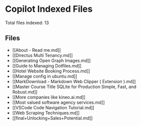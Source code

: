 # Copilot Indexed Files
Total files indexed: 13

## Files
- [[About - Read me.md]]
- [[Directus Multi Tenancy.md]]
- [[Generating Open Graph Images.md]]
- [[Guide to Managing Dotfiles.md]]
- [[Hotel Website Booking Process.md]]
- [[Manage config in ubuntu.md]]
- [[MarkDownload - Markdown Web Clipper ( Extension ).md]]
- [[Master Course Title SQLite for Production Simple, Fast, and Robust.md]]
- [[More companies like kineo.ai.md]]
- [[Most valued software agency services.md]]
- [[VSCode Code Navigation Tutorial.md]]
- [[Web Scraping Techniques.md]]
- [[final+Unlocking+Sales+Potential.md]]